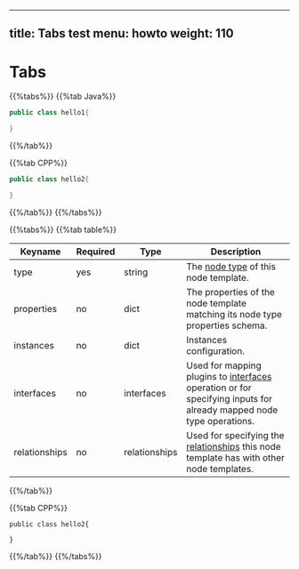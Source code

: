 
---
title: Tabs test
menu: howto
weight: 110
---

# Tabs

{{%tabs%}}
{{%tab Java%}}

```java
public class hello1{

}
```
{{%/tab%}}


{{%tab CPP%}}
```cpp
public class hello2{

}
```
{{%/tab%}}
{{%/tabs%}}




{{%tabs%}}
{{%tab table%}}

Keyname       | Required | Type          | Description
-----------   | -------- | ----          | -----------
type          | yes      | string        | The [node type](dsl-spec-node-types.html) of this node template.
properties    | no       | dict          | The properties of the node template matching its node type properties schema.
instances     | no       | dict          | Instances configuration.
interfaces    | no       | interfaces    | Used for mapping plugins to [interfaces](dsl-spec-interfaces.html) operation or for specifying inputs for already mapped node type operations.
relationships | no       | relationships | Used for specifying the [relationships](dsl-spec-relationships.html) this node template has with other node templates.
{{%/tab%}}


{{%tab CPP%}}
```
public class hello2{

}
```
{{%/tab%}}
{{%/tabs%}}
